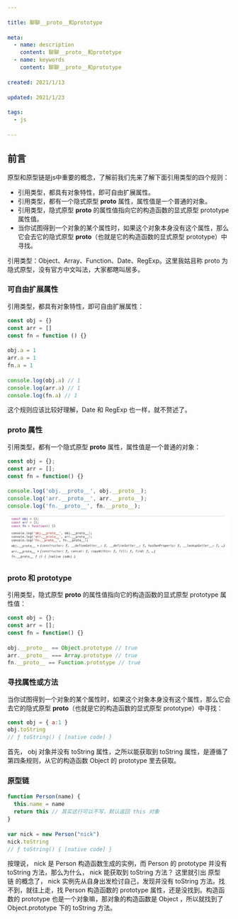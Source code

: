 ```yaml
---

title: 聊聊__proto__和prototype

meta:
  - name: description
    content: 聊聊__proto__和prototype
  - name: keywords
    content: 聊聊__proto__和prototype

created: 2021/1/13

updated: 2021/1/23
 
tags:
  - js

---
```


## 前言
原型和原型链是js中重要的概念，了解前我们先来了解下面引用类型的四个规则：

- 引用类型，都具有对象特性，即可自由扩展属性。
- 引用类型，都有一个隐式原型 __proto__ 属性，属性值是一个普通的对象。
- 引用类型，隐式原型 __proto__ 的属性值指向它的构造函数的显式原型 prototype 属性值。
- 当你试图得到一个对象的某个属性时，如果这个对象本身没有这个属性，那么它会去它的隐式原型 __proto__（也就是它的构造函数的显式原型 prototype）中寻找。

引用类型：Object、Array、Function、Date、RegExp。这里我姑且称 proto 为隐式原型，没有官方中文叫法，大家都瞎叫居多。

### 可自由扩展属性
引用类型，都具有对象特性，即可自由扩展属性：
```js
const obj = {}
const arr = []
const fn = function () {}

obj.a = 1
arr.a = 1
fn.a = 1

console.log(obj.a) // 1
console.log(arr.a) // 1
console.log(fn.a) // 1
```

这个规则应该比较好理解，Date 和 RegExp 也一样，就不赘述了。

###  __proto__ 属性
引用类型，都有一个隐式原型 __proto__ 属性，属性值是一个普通的对象：
```js
const obj = {};
const arr = [];
const fn = function() {}

console.log('obj.__proto__', obj.__proto__);
console.log('arr.__proto__', arr.__proto__);
console.log('fn.__proto__', fn.__proto__);
```

![prototype1](./images/prototype1.jpg) 

###  __proto__ 和 prototype
引用类型，隐式原型 __proto__ 的属性值指向它的构造函数的显式原型 prototype 属性值：
```js
const obj = {};
const arr = [];
const fn = function() {}

obj.__proto__ == Object.prototype // true
arr.__proto__ === Array.prototype // true
fn.__proto__ == Function.prototype // true
```

### 寻找属性或方法
当你试图得到一个对象的某个属性时，如果这个对象本身没有这个属性，那么它会去它的隐式原型 __proto__（也就是它的构造函数的显式原型 prototype）中寻找：
```js
const obj = { a:1 }
obj.toString
// ƒ toString() { [native code] }
```
首先， obj 对象并没有 toString 属性，之所以能获取到 toString 属性，是遵循了第四条规则，从它的构造函数 Object 的 prototype 里去获取。

### 原型链
```js
function Person(name) {
  this.name = name
  return this // 其实这行可以不写，默认返回 this 对象
}

var nick = new Person("nick")
nick.toString
// ƒ toString() { [native code] }
```
按理说， nick 是 Person 构造函数生成的实例，而 Person 的 prototype 并没有 toString 方法，那么为什么， nick 能获取到 toString 方法？
这里就引出 原型链 的概念了， nick 实例先从自身出发检讨自己，发现并没有 toString 方法。找不到，就往上走，找 Person 构造函数的 prototype 属性，还是没找到。构造函数的 prototype 也是一个对象嘛，那对象的构造函数是 Object ，所以就找到了 Object.prototype 下的 toString 方法。